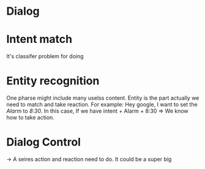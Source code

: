 # Dialog

# Intent match
It's classifer problem for doing


# Entity recognition
One pharse might include many uselss content. Entity is the part actually we need to match and take reaction. For example: Hey google, I want to set the *Alarm* to *8:30*. In this case, If we have intent + Alarm + 8:30 => We know how to take action.

# Dialog Control
-> A seires action and reaction need to do. It could be a super big 
<!--stackedit_data:
eyJoaXN0b3J5IjpbLTE0NjU3MzIzMjZdfQ==
-->